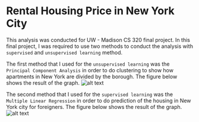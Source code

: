 # Rental Housing Price in New York City

This analysis was conducted for UW - Madison CS 320 final project. In this final project, I was required to use two methods to
conduct the analysis with `supervised` and `unsupervised learning` method.

The first method that I used for the `unsupervised learning` was the `Principal Component Analysis` in order to do clustering to show
how apartments in New York are divided by the borough. The figure below shows the result of the graph.
![alt text]()

The second method that I used for the `supervised learning` was the `Multiple Linear Regression` in order to do prediction of the housing in New York city for foreigners. The figure below shows the result of the graph.
![alt text]()

